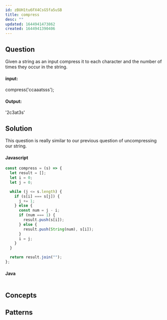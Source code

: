 ```yaml
---
id: zBUH1tu6FX4CsG5fa5uSB
title: compress
desc: ""
updated: 1644941473862
created: 1644941390406
---
```


## Question

Given a string as an input compress it to each character and the number of times they occur in the string.

#### input:

compress('ccaaatsss');

#### Output:

'2c3at3s'

## Solution

This question is really similar to our previous question of uncompressing our string.

#### Javascript

```javascript
const compress = (s) => {
  let result = [];
  let i = 0;
  let j = 0;

  while (j <= s.length) {
    if (s[i] === s[j]) {
      j += 1;
    } else {
      const num = j - i;
      if (num === 1) {
        result.push(s[i]);
      } else {
        result.push(String(num), s[i]);
      }
      i = j;
    }
  }

  return result.join("");
};
```

#### Java

```java

```

## Concepts

## Patterns
